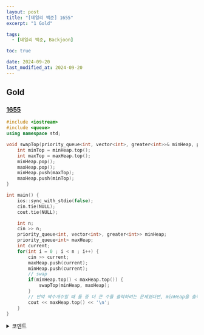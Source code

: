 ```yaml
---
layout: post
title: "[데일리 백준] 1655"
excerpt: "1 Gold"

tags:
  - [데일리 백준, Backjoon]

toc: true

date: 2024-09-20
last_modified_at: 2024-09-20
---
```

## Gold
### [1655][def]

```c++
#include <iostream>
#include <queue>
using namespace std;

void swapTop(priority_queue<int, vector<int>, greater<int>>& minHeap, priority_queue<int>& maxHeap) {
    int minTop = minHeap.top();
    int maxTop = maxHeap.top();
    minHeap.pop();
    maxHeap.pop();
    minHeap.push(maxTop);
    maxHeap.push(minTop);
}

int main() {
    ios::sync_with_stdio(false);
    cin.tie(NULL);
    cout.tie(NULL);

    int n;
    cin >> n;
    priority_queue<int, vector<int>, greater<int>> minHeap;
    priority_queue<int> maxHeap;
    int current;
    for(int i = 0 ; i < n ; i++) {
        cin >> current;
        maxHeap.push(current);
        minHeap.push(current);
        // swap
        if(minHeap.top() < maxHeap.top()) {
            swapTop(minHeap, maxHeap);
        }
        // 만약 짝수개수일 때 둘 중 더 큰 수를 출력하려는 문제였다면, minHeap을 출력하면 될 것.
        cout << maxHeap.top() << '\n';
    }
}
```

<details>
<summary>코멘트</summary>
<div markdown="1">

- 두 개의 우선순위 큐를 적절하게 활용해야 하는 문제.

- 분명히 더 좋은 풀이방법이 있을 법 한데, 잘 떠오르지가 않는다. 우선은 보류

</div>
</details>

[def]: https://www.acmicpc.net/problem/1655